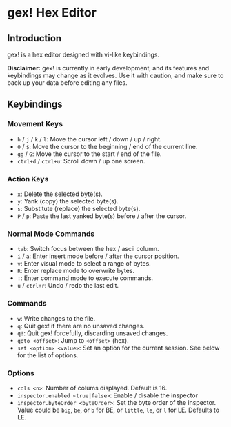 # gex! Hex Editor

## Introduction

gex! is a hex editor designed with vi-like keybindings.

**Disclaimer:** gex! is currently in early development, and its features and
keybindings may change as it evolves. Use it with caution, and make sure to back
up your data before editing any files.

## Keybindings

### Movement Keys

- `h` / `j` / `k` / `l`: Move the cursor left / down / up / right.
- `0` / `$`: Move the cursor to the beginning / end of the current line.
- `gg` / `G`: Move the cursor to the start / end of the file.
- `ctrl+d` / `ctrl+u`: Scroll down / up one screen.

### Action Keys

- `x`: Delete the selected byte(s).
- `y`: Yank (copy) the selected byte(s).
- `s`: Substitute (replace) the selected byte(s).
- `P` / `p`: Paste the last yanked byte(s) before / after the cursor.

### Normal Mode Commands

- `tab`: Switch focus between the hex / ascii column.
- `i` / `a`: Enter insert mode before / after the cursor position.
- `v`: Enter visual mode to select a range of bytes.
- `R`: Enter replace mode to overwrite bytes.
- `:`: Enter command mode to execute commands.
- `u` / `ctrl+r`: Undo / redo the last edit.

### Commands

- `w`: Write changes to the file.
- `q`: Quit gex! if there are no unsaved changes.
- `q!`: Quit gex! forcefully, discarding unsaved changes.
- `goto <offset>`: Jump to `<offset>` (hex).
- `set <option> <value>`: Set an option for the current session. See below for
  the list of options.

### Options

- `cols <n>`: Number of colums displayed. Default is 16.
- `inspector.enabled <true|false>`: Enable / disable the inspector
- `inspector.byteOrder <byteOrder>`: Set the byte order of the inspector. Value
  could be `big`, `be`, or `b` for BE, or `little`, `le`, or `l` for LE.
  Defaults to LE.
